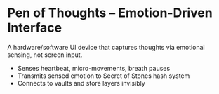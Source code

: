 
# Pen of Thoughts – Emotion-Driven Interface

A hardware/software UI device that captures thoughts via emotional sensing, not screen input.

- Senses heartbeat, micro-movements, breath pauses
- Transmits sensed emotion to Secret of Stones hash system
- Connects to vaults and store layers invisibly
